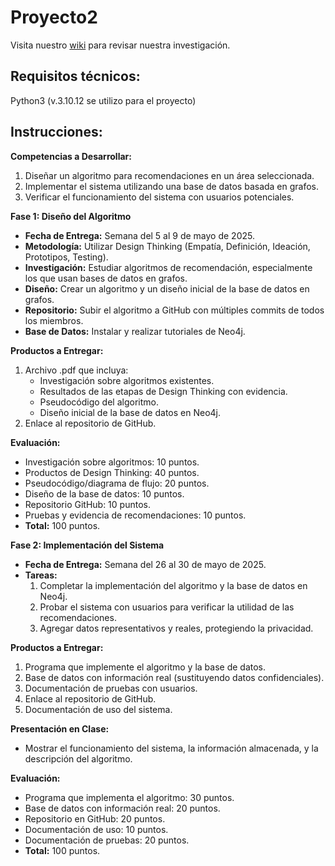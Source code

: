 # Proyecto2
Visita nuestro [wiki](../../wiki) para revisar nuestra investigación.

## Requisitos técnicos:
Python3 (v.3.10.12  se utilizo para el proyecto)

## Instrucciones:
**Competencias a Desarrollar:**
1. Diseñar un algoritmo para recomendaciones en un área seleccionada.
2. Implementar el sistema utilizando una base de datos basada en grafos.
3. Verificar el funcionamiento del sistema con usuarios potenciales.

**Fase 1: Diseño del Algoritmo**
- **Fecha de Entrega:** Semana del 5 al 9 de mayo de 2025.
- **Metodología:** Utilizar Design Thinking (Empatía, Definición, Ideación, Prototipos, Testing).
- **Investigación:** Estudiar algoritmos de recomendación, especialmente los que usan bases de datos en grafos.
- **Diseño:** Crear un algoritmo y un diseño inicial de la base de datos en grafos.
- **Repositorio:** Subir el algoritmo a GitHub con múltiples commits de todos los miembros.
- **Base de Datos:** Instalar y realizar tutoriales de Neo4j.

**Productos a Entregar:**
1. Archivo .pdf que incluya:
   - Investigación sobre algoritmos existentes.
   - Resultados de las etapas de Design Thinking con evidencia.
   - Pseudocódigo del algoritmo.
   - Diseño inicial de la base de datos en Neo4j.
2. Enlace al repositorio de GitHub.

**Evaluación:**
- Investigación sobre algoritmos: 10 puntos.
- Productos de Design Thinking: 40 puntos.
- Pseudocódigo/diagrama de flujo: 20 puntos.
- Diseño de la base de datos: 10 puntos.
- Repositorio GitHub: 10 puntos.
- Pruebas y evidencia de recomendaciones: 10 puntos.
- **Total:** 100 puntos.

**Fase 2: Implementación del Sistema**
- **Fecha de Entrega:** Semana del 26 al 30 de mayo de 2025.
- **Tareas:**
  1. Completar la implementación del algoritmo y la base de datos en Neo4j.
  2. Probar el sistema con usuarios para verificar la utilidad de las recomendaciones.
  3. Agregar datos representativos y reales, protegiendo la privacidad.

**Productos a Entregar:**
1. Programa que implemente el algoritmo y la base de datos.
2. Base de datos con información real (sustituyendo datos confidenciales).
3. Documentación de pruebas con usuarios.
4. Enlace al repositorio de GitHub.
5. Documentación de uso del sistema.

**Presentación en Clase:**
- Mostrar el funcionamiento del sistema, la información almacenada, y la descripción del algoritmo.

**Evaluación:**
- Programa que implementa el algoritmo: 30 puntos.
- Base de datos con información real: 20 puntos.
- Repositorio en GitHub: 20 puntos.
- Documentación de uso: 10 puntos.
- Documentación de pruebas: 20 puntos.
- **Total:** 100 puntos.



